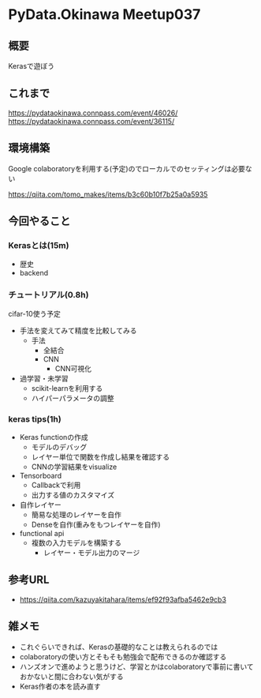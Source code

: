 # PyData.Okinawa Meetup037

## 概要

Kerasで遊ぼう

## これまで

https://pydataokinawa.connpass.com/event/46026/
https://pydataokinawa.connpass.com/event/36115/


## 環境構築

Google colaboratoryを利用する(予定)のでローカルでのセッティングは必要ない

https://qiita.com/tomo_makes/items/b3c60b10f7b25a0a5935


## 今回やること

### Kerasとは(15m)

* 歴史
* backend

### チュートリアル(0.8h)

cifar-10使う予定

* 手法を変えてみて精度を比較してみる
	* 手法
		* 全結合
		* CNN
			* CNN可視化
* 過学習・未学習
	* scikit-learnを利用する
	* ハイパーパラメータの調整

### keras tips(1h)

* Keras functionの作成
	* モデルのデバッグ
	* レイヤー単位で関数を作成し結果を確認する
	* CNNの学習結果をvisualize
* Tensorboard
	* Callbackで利用
	* 出力する値のカスタマイズ
* 自作レイヤー
	* 簡易な処理のレイヤーを自作
	* Denseを自作(重みをもつレイヤーを自作)
* functional api
	* 複数の入力モデルを構築する
		* レイヤー・モデル出力のマージ

## 参考URL

* https://qiita.com/kazuyakitahara/items/ef92f93afba5462e9cb3

## 雑メモ

* これぐらいできれば、Kerasの基礎的なことは教えられるのでは
* colaboratoryの使い方とそもそも勉強会で配布できるのか確認する
* ハンズオンで進めようと思うけど、学習とかはcolaboratoryで事前に書いておかないと間に合わない気がする
* Keras作者の本を読み直す